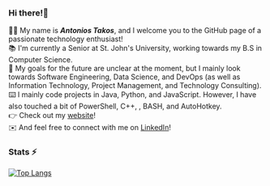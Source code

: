 ### Hi there!:wave:
:man_technologist: My name is ***Antonios Takos***, and I welcome you to the GitHub page of a passionate technology enthusiast! <br>
:books: I'm currently a Senior at St. John's University, working towards my B.S in Computer Science. <br>
:briefcase: My goals for the future are unclear at the moment, but I mainly look towards Software Engineering, Data Science, and DevOps (as well as Information Technology, Project Management, and Technology Consulting). <br>
:keyboard: I mainly code projects in Java, Python, and JavaScript. However, I have also touched a bit of PowerShell, C++, , BASH, and AutoHotkey. <br>
:point_right: Check out my [website](https://adonitakos.github.io/Personal-Website/)! <br>
:envelope: And feel free to connect with me on [LinkedIn](https://www.linkedin.com/in/antonios-f-takos/)!


### Stats ⚡
[![Top Langs](https://github-readme-stats.vercel.app/api/top-langs/?username=adonitakos&layout=compact)](https://github.com/adonitakos/github-readme-stats)
